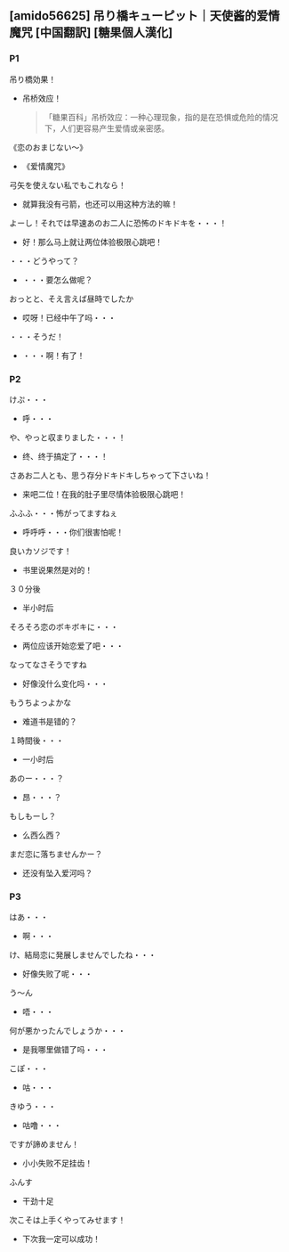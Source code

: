 ## [amido56625] 吊り橋キューピット｜天使酱的爱情魔咒 [中国翻訳] [糖果個人漢化]

### P1

吊り橋効果！

- 吊桥效应！

  > 「糖果百科」吊桥效应：一种心理现象，指的是在恐惧或危险的情况下，人们更容易产生爱情或亲密感。

《恋のおまじない～》

- 《爱情魔咒》

弓矢を使えない私でもこれなら！

- 就算我没有弓箭，也还可以用这种方法的嘛！

よーし！それでは早速あのお二人に恐怖のドキドキを・・・！

- 好！那么马上就让两位体验极限心跳吧！

・・・どうやって？

- ・・・要怎么做呢？

おっとと、そえ言えば昼時でしたか

- 哎呀！已经中午了吗・・・

・・・そうだ！

- ・・・啊！有了！

### P2

けぷ・・・

- 呼・・・

や、やっと収まりました・・・！

- 终、终于搞定了・・・！

さあお二人とも、思う存分ドキドキしちゃって下さいね！

- 来吧二位！在我的肚子里尽情体验极限心跳吧！

ふふふ・・・怖がってますねぇ

- 呼呼呼・・・你们很害怕呢！

良いカソジです！

- 书里说果然是对的！

３０分後

- 半小时后

そろそろ恋のボキボキに・・・

- 两位应该开始恋爱了吧・・・

なってなさそうですね

- 好像没什么变化吗・・・

もうちよっよかな

- 难道书是错的？

１時間後・・・

- 一小时后

あのー・・・？

- 昂・・・？

もしもーし？

- 么西么西？

まだ恋に落ちませんかー？

- 还没有坠入爱河吗？

### P3

はあ・・・

- 啊・・・

け、結局恋に発展しませんでしたね・・・

- 好像失败了呢・・・

う～ん

- 唔・・・

何が悪かったんでしょうか・・・

- 是我哪里做错了吗・・・

こぽ・・・

- 咕・・・

きゆう・・・

- 咕噜・・・

ですが諦めません！

- 小小失败不足挂齿！

ふんす

- 干劲十足

次こそは上手くやってみせます！

- 下次我一定可以成功！